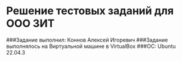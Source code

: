 # Решение тестовых заданий для ООО ЗИТ


###Задание выполнил: Коннов Алексей Игоревич
###Задание выполнялось на Виртуальной машине в VirtualBox
###ОС: Ubuntu 22.04.3
